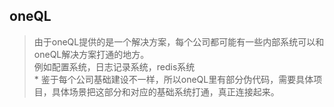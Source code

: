 oneQL
-----

> 由于oneQL提供的是一个解决方案，每个公司都可能有一些内部系统可以和oneQL解决方案打通的地方。<br/>
> 例如配置系统，日志记录系统，redis系统 <br/>
> \* 鉴于每个公司基础建设不一样，所以oneQL里有部分伪代码，需要具体项目，具体场景把这部分和对应的基础系统打通，真正连接起来。

